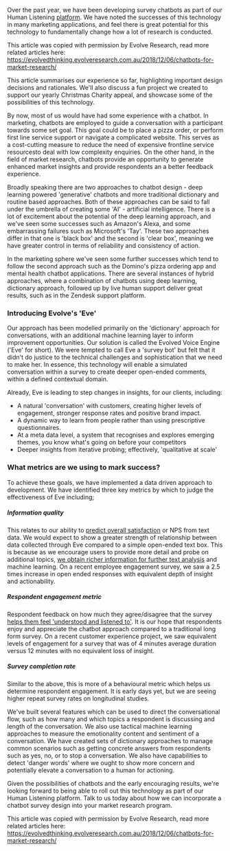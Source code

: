 Over the past year, we have been developing survey chatbots as part of our Human Listening [platform](https://www.nickjenkins.com.au/articles/professional/2018/01/25/data-service-productisation "Data service productisation"). We have noted the successes of this technology in many marketing applications, and feel there is great potential for this technology to fundamentally change how a lot of research is conducted.

This article was copied with permission by Evolve Research, read more related articles here: https://evolvedthinking.evolveresearch.com.au/2018/12/06/chatbots-for-market-research/

This article summarises our experience so far, highlighting important design decisions and rationales. We'll also discuss a fun project we created to support our yearly Christmas Charity appeal, and showcase some of the possibilities of this technology.

By now, most of us would have had some experience with a chatbot. In marketing, chatbots are employed to guide a conversation with a participant towards some set goal. This goal could be to place a pizza order, or perform first line service support or navigate a complicated website. This serves as a cost-cutting measure to reduce the need of expensive frontline service resourcesto deal with low complexity enquiries. On the other hand, in the field of market research, chatbots provide an opportunity to generate enhanced market insights and provide respondents an a better feedback experience.

Broadly speaking there are two approaches to chatbot design - deep learning powered 'generative' chatbots and more traditional dictionary and routine based approaches. Both of these approaches can be said to fall under the umbrella of creating some 'AI' - artificial intelligence. There is a lot of excitement about the potential of the deep learning approach, and we've seen some successes such as Amazon's Alexa, and some embarrassing failures such as Microsoft's 'Tay'. These two approaches differ in that one is 'black box' and the second is 'clear box', meaning we have greater control in terms of reliability and consistency of action.

In the marketing sphere we've seen some further successes which tend to follow the second approach such as the Domino's pizza ordering app and mental health chatbot applications. There are several instances of hybrid approaches, where a combination of chatbots using deep learning, dictionary approach, followed up by live human support deliver great results, such as in the Zendesk support platform.

### Introducing Evolve's 'Eve'
Our approach has been modelled primarily on the 'dictionary' approach for conversations, with an additional machine learning layer to inform improvement opportunities. Our solution is called the Evolved Voice Engine ('Eve' for short). We were tempted to call Eve a 'survey bot' but felt that it didn't do justice to the technical challenges and sophistication that we need to make her. In essence, this technology will enable a simulated conversation within a survey to create deeper open-ended comments, within a defined contextual domain.

Already, Eve is leading to step changes in insights, for our clients, including:

*  A natural 'conversation' with customers, creating higher levels of engagement, stronger response rates and positive brand impact.
*  A dynamic way to learn from people rather than using prescriptive questionnaires.
*  At a meta data level, a system that recognises and explores emerging themes, you know what's going on before your competitors
*  Deeper insights from iterative probing; effectively, 'qualitative at scale'

### What metrics are we using to mark success?
To achieve these goals, we have implemented a data driven approach to development. We have identified three key metrics by which to judge the effectiveness of Eve including;

##### Information quality
This relates to our ability to [predict overall satisfaction](https://www.nickjenkins.com.au/articles/professional/2018/03/26/driver-analysis-demystified "Driver analysis demystified") or NPS from text data. We would expect to show a greater strength of relationship between data collected through Eve compared to a simple open-ended text box. This is because as we encourage users to provide more detail and probe on additional topics, [we obtain richer information for further text analysis](https://www.nickjenkins.com.au/articles/professional/2018/11/30/natural-language-processing-review-2018 "Natural language processing review 2018") and machine learning. On a recent employee engagement survey, we saw a 2.5 times increase in open ended responses with equivalent depth of insight and actionability.

##### Respondent engagement metric
Respondent feedback on how much they agree/disagree that the survey [helps them feel 'understood and listened to'](https://www.nickjenkins.com.au/articles/professional/2018/10/03/user-focused-analysis-and-design "User focused analysis and design"). It is our hope that respondents enjoy and appreciate the chatbot approach compared to a traditional long form survey. On a recent customer experience project, we saw equivalent levels of engagement for a survey that was of 4 minutes average duration versus 12 minutes with no equivalent loss of insight.

##### Survey completion rate
Similar to the above, this is more of a behavioural metric which helps us determine respondent engagement. It is early days yet, but we are seeing higher repeat survey rates on longitudinal studies.

We've built several features which can be used to direct the conversational flow, such as how many and which topics a respondent is discussing and length of the conversation. We also use tactical machine learning approaches to measure the emotionality content and sentiment of a conversation. We have created sets of dictionary approaches to manage common scenarios such as getting concrete answers from respondents such as yes, no, or to stop a conversation. We also have capabilities to detect 'danger words' where we ought to show more concern and potentially elevate a conversation to a human for actioning.

Given the possibilities of chatbots and the early encouraging results, we're looking forward to being able to roll out this technology as part of our Human Listening platform. Talk to us today about how we can incorporate a chatbot survey design into your market research program.

This article was copied with permission by Evolve Research, read more related articles here: https://evolvedthinking.evolveresearch.com.au/2018/12/06/chatbots-for-market-research/
